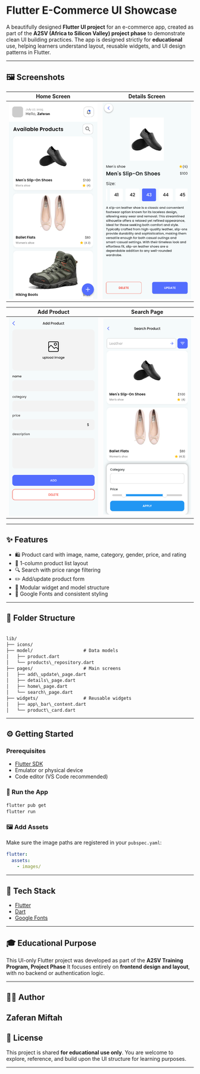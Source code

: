 # Flutter E-Commerce UI Showcase

A beautifully designed **Flutter UI project** for an e-commerce app, created as part of the **A2SV (Africa to Silicon Valley) project phase** to demonstrate clean UI building practices. The app is designed strictly for **educational** use, helping learners understand layout, reusable widgets, and UI design patterns in Flutter.

---

## 🖼️ Screenshots

| Home Screen | Details Screen |
|-------------|----------------|
| ![Home](images/home.png) | ![Details](images/details1.png) |

| Add Product | Search Page |
|-------------|--------------|
| ![Add](images/add.png) | ![Search](images/search2.png) |

---

## ✨ Features

- 🛍️ Product card with image, name, category, gender, price, and rating
- 📱 1-column product list layout
- 🔍 Search with price range filtering
- ✏️ Add/update product form
- 🧱 Modular widget and model structure
- 🎨 Google Fonts and consistent styling

---

## 📁 Folder Structure

```

lib/
├── icons/               
├── model/                   # Data models
│   ├── product.dart
│   └── products\_repository.dart
├── pages/                   # Main screens
│   ├── add\_update\_page.dart
│   ├── details\_page.dart
│   ├── home\_page.dart
│   └── search\_page.dart
├── widgets/                 # Reusable widgets
│   ├── app\_bar\_content.dart
│   └── product\_card.dart

````

---

## ⚙️ Getting Started

### Prerequisites

- [Flutter SDK](https://flutter.dev/docs/get-started/install)
- Emulator or physical device
- Code editor (VS Code recommended)

### 🔧 Run the App

```bash
flutter pub get
flutter run
````

### 🖼️ Add Assets

Make sure the image paths are registered in your `pubspec.yaml`:

```yaml
flutter:
  assets:
    - images/
```

---

## 🧰 Tech Stack

* [Flutter](https://flutter.dev/)
* [Dart](https://dart.dev/)
* [Google Fonts](https://pub.dev/packages/google_fonts)

---

## 🎓 Educational Purpose

This UI-only Flutter project was developed as part of the **A2SV Training Program, Project Phase**
It focuses entirely on **frontend design and layout**, with no backend or authentication logic.

---

## 👩‍💻 Author

**Zaferan Miftah**
---

## 📄 License

This project is shared **for educational use only**.
You are welcome to explore, reference, and build upon the UI structure for learning purposes.

---